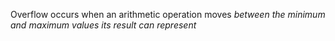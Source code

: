 
Overflow occurs when an arithmetic operation moves *between the minimum and maximum values its result can represent*